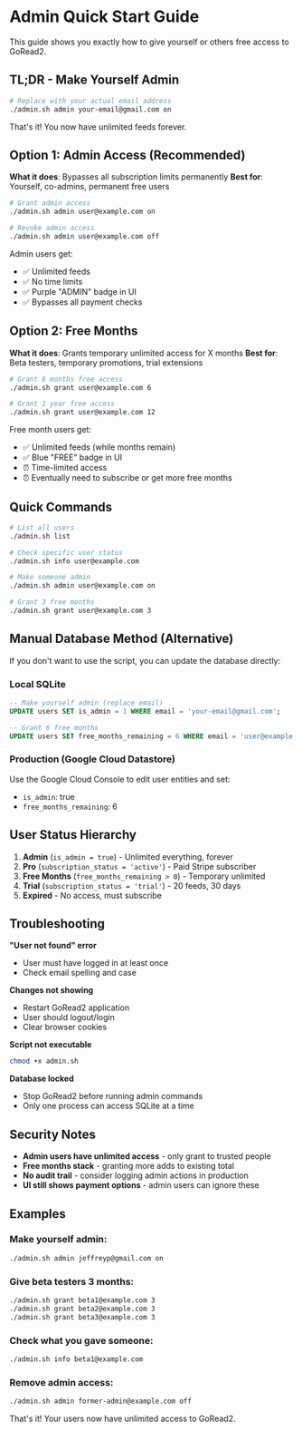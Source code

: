 # Admin Quick Start Guide

This guide shows you exactly how to give yourself or others free access to GoRead2.

## TL;DR - Make Yourself Admin

```bash
# Replace with your actual email address
./admin.sh admin your-email@gmail.com on
```

That's it! You now have unlimited feeds forever.

## Option 1: Admin Access (Recommended)

**What it does**: Bypasses all subscription limits permanently
**Best for**: Yourself, co-admins, permanent free users

```bash
# Grant admin access
./admin.sh admin user@example.com on

# Revoke admin access  
./admin.sh admin user@example.com off
```

Admin users get:
- ✅ Unlimited feeds
- ✅ No time limits
- ✅ Purple "ADMIN" badge in UI
- ✅ Bypasses all payment checks

## Option 2: Free Months

**What it does**: Grants temporary unlimited access for X months
**Best for**: Beta testers, temporary promotions, trial extensions

```bash
# Grant 6 months free access
./admin.sh grant user@example.com 6

# Grant 1 year free access
./admin.sh grant user@example.com 12
```

Free month users get:
- ✅ Unlimited feeds (while months remain)
- ✅ Blue "FREE" badge in UI  
- ⏰ Time-limited access
- ⏰ Eventually need to subscribe or get more free months

## Quick Commands

```bash
# List all users
./admin.sh list

# Check specific user status
./admin.sh info user@example.com

# Make someone admin
./admin.sh admin user@example.com on

# Grant 3 free months
./admin.sh grant user@example.com 3
```

## Manual Database Method (Alternative)

If you don't want to use the script, you can update the database directly:

### Local SQLite
```sql
-- Make yourself admin (replace email)
UPDATE users SET is_admin = 1 WHERE email = 'your-email@gmail.com';

-- Grant 6 free months
UPDATE users SET free_months_remaining = 6 WHERE email = 'user@example.com';
```

### Production (Google Cloud Datastore)
Use the Google Cloud Console to edit user entities and set:
- `is_admin`: true
- `free_months_remaining`: 6

## User Status Hierarchy

1. **Admin** (`is_admin = true`) - Unlimited everything, forever
2. **Pro** (`subscription_status = 'active'`) - Paid Stripe subscriber  
3. **Free Months** (`free_months_remaining > 0`) - Temporary unlimited
4. **Trial** (`subscription_status = 'trial'`) - 20 feeds, 30 days
5. **Expired** - No access, must subscribe

## Troubleshooting

**"User not found" error**
- User must have logged in at least once
- Check email spelling and case

**Changes not showing**
- Restart GoRead2 application
- User should logout/login
- Clear browser cookies

**Script not executable**
```bash
chmod +x admin.sh
```

**Database locked**
- Stop GoRead2 before running admin commands
- Only one process can access SQLite at a time

## Security Notes

- **Admin users have unlimited access** - only grant to trusted people
- **Free months stack** - granting more adds to existing total
- **No audit trail** - consider logging admin actions in production
- **UI still shows payment options** - admin users can ignore these

## Examples

### Make yourself admin:
```bash
./admin.sh admin jeffreyp@gmail.com on
```

### Give beta testers 3 months:
```bash
./admin.sh grant beta1@example.com 3
./admin.sh grant beta2@example.com 3
./admin.sh grant beta3@example.com 3
```

### Check what you gave someone:
```bash
./admin.sh info beta1@example.com
```

### Remove admin access:
```bash
./admin.sh admin former-admin@example.com off
```

That's it! Your users now have unlimited access to GoRead2.